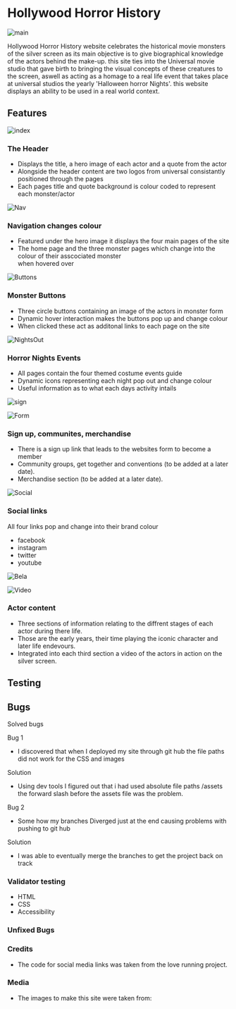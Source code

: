 # Hollywood Horror History #
![main](assets/images/readRespon.png)

Hollywood Horror History website celebrates the historical movie monsters of the
silver screen as its main objective is to give biographical knowledge of the actors
behind the make-up. this site ties into the Universal movie studio that gave birth to
bringing the visual concepts of these creatures to the screen, aswell as acting as a
homage to a real life event that takes place at universal studios the yearly 'Halloween horror Nights'.
this website displays an ability to be used in a real world context.

## Features ##
![index](assets/images/readIndex.png)
### The Header ###
* Displays the title, a hero image of each actor and a quote from the actor 
* Alongside the header content are two logos from universal consistantly positioned through the pages
* Each pages title and quote background is colour coded to represent each monster/actor

![Nav](assets/images/readNav.png)
### Navigation changes colour ###
* Featured under the hero image it displays the four main pages of the site
* The home page and the three monster pages which change into the colour of their asscociated monster     
  when hovered over


![Buttons](assets/images/readButtons.png)
### Monster Buttons ###
* Three circle buttons containing an image of the actors in monster form
* Dynamic hover interaction makes the buttons pop up and change colour
* When clicked these act as additonal links to each page on the site


![NightsOut](assets/images/readNightsOut.png)
### Horror Nights Events ###
* All pages contain the four themed costume events guide 
* Dynamic icons representing each night pop out and change colour 
* Useful information as to what each days activity intails

![sign](assets/images/readSign.png)

![Form](assets/images/readForm.png)
### Sign up, communites, merchandise ###
* There is a sign up link that leads to the websites form to become a member
* Community groups, get together and conventions (to be added at a later date).
* Merchandise section (to be added at a later date).



![Social](assets/images/readSocial.png)
### Social links ###
All four links pop and change into their brand colour 
* facebook
* instagram
* twitter
* youtube




![Bela](assets/images/readBela.png)

![Video](assets/images/readVideo.png)
### Actor content ###
* Three sections of information relating to the diffrent stages of each actor during there life.
* Those are the early years, their time playing the iconic character and later life endevours.
* Integrated into each third section a video of the actors in action on the silver screen.

## Testing ##

## Bugs ##
Solved bugs

Bug 1
* I discovered that when I deployed my site through git hub the file paths did not work
  for the CSS and images

Solution
* Using dev tools I figured out that i had used absolute file paths /assets the forward slash
  before the assets file was the problem.

Bug 2
* Some how my branches Diverged just at the end causing problems with pushing to git hub

Solution
* I was able to eventually merge the branches to get the project back on track


### Validator testing ###
* HTML
* CSS
* Accessibility

### Unfixed Bugs ###

### Credits ###
* The code for social media links was taken from the love running project.

### Media ###
* The images to make this site were taken from: